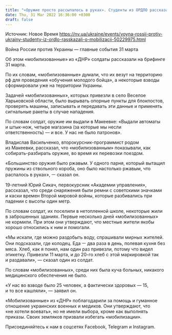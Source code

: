 ```yaml
---
title: "«Оружие просто рассыпалось в руках». Студенты из ОРДЛО рассказали о своей «мобилизации» и войне против Украины"
date: Thu, 31 Mar 2022 16:36:00 +0300
draft: false
---
```

Источник: Новое Время https://nv.ua/ukraine/events/voyna-rossii-protiv-ukrainy-studenty-iz-ordlo-rasskazali-o-mobilizacii-50229975.html


Война России против Украины — главные события 31 марта

 Об этом «мобилизованные» из «ДНР» солдаты рассказали на брифинге 31 марта.

По их словам, «мобилизованные» думали, что их везут на территорию рф для проведения «обучения молодого бойца», а некоторые взводы сформировали уже на территории Украины.

Задачей «мобилизованных», которых привезли в село Веселое Харьковской области, было вырывать опорные пункты для блокпостов, проверять машины, записывать и передавать эти данные и применять сигнальные ракеты в случае нападения.

По словам солдат, оружие им выдали в Макеевке: «Выдали автоматы и штык-нож, четыре магазина (за которые мы несли ответственность) — и все. У нас не было патронов».

Владислав Васильченко, второкурсник-программист родом из Макеевки, рассказал, что «мобилизованным» показывали, как собирать-разбирать оружие, во время их перевозки поездом.

«Большинство оружия было ржавым. У одного парня, который вытащил пружины из ствольного короба, оно было настолько ржавым, что распалось в руках», ㅡ сказал он.

19-летний Юрий Сикач, первокурсник «Академии управления», рассказал, что среди снаряжения были ремни с советскими значками и каски времен Второй мировой войны, которые разбивались при падении с высоты один метр.

По словам солдат, их поселили в нетопленной школе, некоторые жили в заброшенных зданиях. Первые несколько дней «мобилизованных» не кормили. При этом они утверждают, что местные жители якобы хорошо относились к ним и помогали.

«Мы искали, где можно раздобыть воду, спрашивали мирных жителей. Они подсказали, где колодец. Еда ㅡ два раза в день, полевая кухня без мяса. Хлеб, как я понял, нам один раз привезли, потому что видел этикетку. Привезли 11 марта, и до 20-го хлеб с этой маркировкой так и раздавали», — сказал один из солдат.

По словам «мобилизованных», среди них была куча больных, никакого медицинского обеспечения не было.

«У нас во взводе было 25 человек, а фактически здоровых — 15, и то все кашляли», — заявил он.

«Мобилизованные» из «ДНР» поблагодарили за помощь и гуманное отношение украинских военных и медиков. Они утверждают, что «не хотели воевать», но не имели выбора, кроме как выполнять приказы. Своих земляков призвали избегать «мобилизации».

Присоединяйтесь к нам в соцсетях Facebook, Telegram и Instagram.
